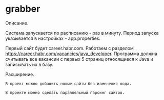 # grabber
Описание.

Система запускается по расписанию - раз в минуту. Период запуска указывается в настройках - app.properties.

Первый сайт будет career.habr.com. Работаем с разделом https://career.habr.com/vacancies/java_developer. Программа должна считывать все вакансии c первых 5 страниц относящиеся к Java и записывать их в базу.

Расширение.

    В проект можно добавить новые сайты без изменения кода.

    В проекте можно сделать параллельный парсинг сайтов.
